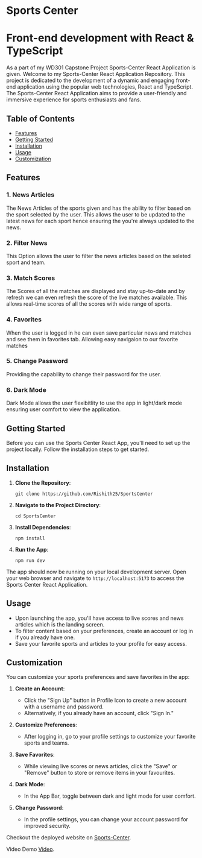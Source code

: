 # Sports Center

# Front-end development with React & TypeScript

As a part of my WD301 Capstone Project Sports-Center React Application is given.
Welcome to my Sports-Center React Application Repository. This project is dedicated to the development of a dynamic and engaging front-end application using the popular web technologies, React and TypeScript. The Sports-Center React Application aims to provide a user-friendly and immersive experience for sports enthusiasts and fans.


## Table of Contents
- [Features](#features)
- [Getting Started](#getting-started)
- [Installation](#installation)
- [Usage](#usage)
- [Customization](#customization)

## Features

### 1. News Articles

The News Articles of the sports given and has the ability to filter based on the sport selected by the user. This allows the user to be updated to the latest news for each sport hence ensuring the you're always updated to the news.

### 2. Filter News

This Option allows the user to filter the news articles based on the seleted sport and team.

### 3. Match Scores

The Scores of all the matches are displayed and stay up-to-date and by refresh we can even refresh the score of the live matches available. This allows real-time scores of all the scores with wide range of sports.

### 4. Favorites

When the user is logged in he can even save particular news and matches and see them in favorites tab. Allowing easy navigaion to our favorite matches

### 5. Change Password

Providing the capability to change their password for the user.

### 6. Dark Mode

Dark Mode allows the user flexibitlity to use the app in light/dark mode ensuring user comfort to view the application.

## Getting Started

Before you can use the Sports Center React App, you'll need to set up the project locally. Follow the installation steps to get started.

## Installation

1. **Clone the Repository**:

   ```
   git clone https://github.com/Rishith25/SportsCenter
   ```

2. **Navigate to the Project Directory**:

   ```
   cd SportsCenter
   ```

3. **Install Dependencies**:

   ```
   npm install
   ```

4. **Run the App**:

   ```
   npm run dev
   ```

The app should now be running on your local development server. Open your web browser and navigate to `http://localhost:5173` to access the Sports Center React Application.

## Usage

- Upon launching the app, you'll have access to live scores and news articles which is the landing screen.
- To filter content based on your preferences, create an account or log in if you already have one.
- Save your favorite sports and articles to your profile for easy access.

## Customization

You can customize your sports preferences and save favorites in the app:

1. **Create an Account**:

   - Click the "Sign Up" button in Profile Icon to create a new account with a username and password.
   - Alternatively, if you already have an account, click "Sign In."

2. **Customize Preferences**:

   - After logging in, go to your profile settings to customize your favorite sports and teams.

3. **Save Favorites**:

   - While viewing live scores or news articles, click the "Save" or "Remove" button to store or remove items in your favourites.

4. **Dark Mode**:

   - In the App Bar, toggle between dark and light mode for user comfort.

5. **Change Password**:
   - In the profile settings, you can change your account password for improved security.

Checkout the deployed website on [Sports-Center](https://sports-center-rishith25.netlify.app/).

Video Demo [Video](https://www.loom.com/share/c689f20ae93743ae8be2b13aea5134d6?sid=604e7575-3111-4c66-a4ea-03161112f5f8).
